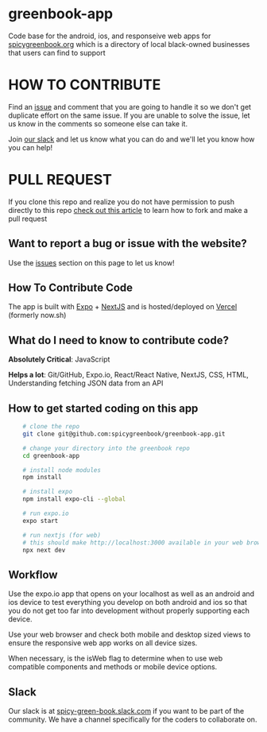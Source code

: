 # greenbook-app
Code base for the android, ios, and responseive web apps for [spicygreenbook.org](https://spicygreenbook.org) which is a directory of local black-owned businesses that users can find to support

# HOW TO CONTRIBUTE
Find an [issue](https://github.com/spicygreenbook/greenbook-app/issues) and comment that you are going to handle it so we don't get duplicate effort on the same issue. If you are unable to solve the issue, let us know in the comments so someone else can take it.

Join [our slack](https://spicy-green-book.slack.com) and let us know what you can do and we'll let you know how you can help!

# PULL REQUEST
If you clone this repo and realize you do not have permission to push directly to this repo [check out this article](https://jarv.is/notes/how-to-pull-request-fork-github/) to learn how to fork and make a pull request

## Want to report a bug or issue with the website?
Use the [issues](https://github.com/spicygreenbook/greenbook-app/issues) section on this page to let us know!

## How To Contribute Code
The app is built with [Expo](https://expo.io/) + [NextJS](https://nextjs.org/) and is hosted/deployed on [Vercel](https://www.vercel.com) (formerly now.sh)

## What do I need to know to contribute code?
**Absolutely Critical**: JavaScript

**Helps a lot**: Git/GitHub, Expo.io, React/React Native, NextJS, CSS, HTML, Understanding fetching JSON data from an API

## How to get started coding on this app
```sh
    # clone the repo
    git clone git@github.com:spicygreenbook/greenbook-app.git

    # change your directory into the greenbook repo
    cd greenbook-app

    # install node modules
    npm install

    # install expo
    npm install expo-cli --global

    # run expo.io
    expo start

    # run nextjs (for web)
    # this should make http://localhost:3000 available in your web browser
    npx next dev

```

## Workflow
  Use the expo.io app that opens on your localhost as well as an android and ios device to test everything you develop on both android and ios so that you do not get too far into development without properly supporting each device.

  Use your web browser and check both mobile and desktop sized views to ensure the responsive web app works on all device sizes.

  When necessary, is the isWeb flag to determine when to use web compatible components and methods or mobile device options.


## Slack
Our slack is at [spicy-green-book.slack.com](https://spicy-green-book.slack.com) if you want to be part of the community. We have a channel specifically for the coders to collaborate on.

